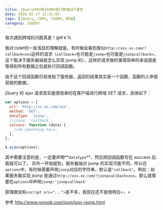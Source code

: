 ```yaml
---
title: jQuery中利用JSONP进行跨域GET请求
date: 2016-02-17 12:31:55
tags: [jQuery, CORS, JSONP, 跨域]
category: JQUERY
---
```


每次遇到跨域的问题真是！@#￥%

我对`JSONP`的一些浅显的理解就是，有时候会看到类似`http://xxx.xx.com/?callback=xxx`这样的请求（`callback=`也可能是`jsonp=`也可能是`jsonpcallback=`，这个取决于服务器端是怎么实现 jsonp 的），这样的请求做的事情简单的来说就是等得到所有数据之后就执行回调函数。

由于这个回调函数已经发给了服务器，返回的结果其实是一个函数，函数的入参是获取的数据。

jQuery 的 ajax 请求其实能很简单的在客户端进行跨域 GET 请求，具体如下：

```js
var options = {
  url: 'http://xx.xx.com/xxx',
  method: 'GET',
  dataType: 'jsonp',
  //jsonp: 'callback',
  success: function (data) {
    //do something here;
  },
};

$.ajax(options);
```

其中需要注意的是，一定要声明**`dataType`**，然后把回调函数写在 success 后面就可以了。
另外一开始提到，服务器端对 jsonp 的实现可能不同，所以在`options`中，有时候需要声明`jsonp`对应的字符串，默认是`"callback"`。例如：如果服务器实现 jsonp 是通过`http://xxx.xx.com/?jsonpcallback=xxx`，那么就需要在`options`中声明`jsonp:'jsonpcallback'`

原理据说和`<script src="...">`差不多，我现在还不是很明白=，=

参考
http://www.runoob.com/json/json-jsonp.html
